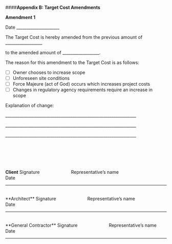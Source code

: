####**Appendix B: Target Cost Amendments**



**Amendment 1**

Date \_\_\_\_\_\_\_\_\_\_\_\_\_\_\_\_\_\_\_\_\_

The Target Cost is hereby amended from the previous amount of \_\_\_\_\_\_\_\_\_\_\_\_\_\_\_\_\_\_

to the amended amount of \_\_\_\_\_\_\_\_\_\_\_\_\_\_\_\_\_\_.

The reason for this amendment to the Target Cost is as follows:

 - ☐ Owner chooses to increase scope 
 - ☐ Unforeseen site conditions
 - ☐ Force Majeure (act of God) occurs which increases project costs 
 - ☐ Changes in regulatory agency requirements require an increase in scope

<!--☑-->


Explanation of change:

\_\_\_\_\_\_\_\_\_\_\_\_\_\_\_\_\_\_\_\_\_\_\_\_\_\_\_\_\_\_\_\_\_\_\_\_\_\_\_\_\_\_\_\_\_\_\_\_\_\_\_\_\_\_\_\_\_\_\_\_\_\_\_\_

\_\_\_\_\_\_\_\_\_\_\_\_\_\_\_\_\_\_\_\_\_\_\_\_\_\_\_\_\_\_\_\_\_\_\_\_\_\_\_\_\_\_\_\_\_\_\_\_\_\_\_\_\_\_\_\_\_\_\_\_\_\_\_\_

\_\_\_\_\_\_\_\_\_\_\_\_\_\_\_\_\_\_\_\_\_\_\_\_\_\_\_\_\_\_\_\_\_\_\_\_\_\_\_\_\_\_\_\_\_\_\_\_\_\_\_\_\_\_\_\_\_\_\_\_\_\_\_\_


<br>
<br>
<br>
<br>

**Client**
Signature　　　　　　　Representative’s name　　　　　　　　　Date

---
<br>
**Architect**
Signature　　　　　　　Representative’s name　　　　　　　　　Date

---

<br>
**General Contractor**
Signature　　　　　　　Representative’s name　　　　　　　　　Date

---